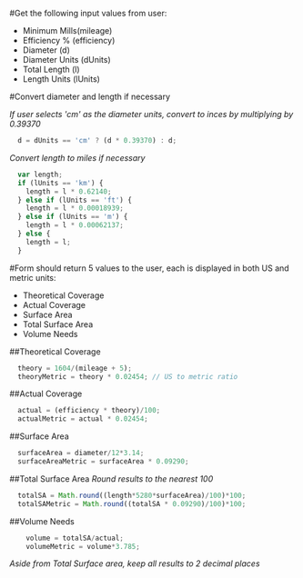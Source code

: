 #Get the following input values from user:

  * Minimum Mills(mileage)
  * Efficiency % (efficiency)
  * Diameter (d)
  * Diameter Units (dUnits)
  * Total Length (l)
  * Length Units (lUnits)

#Convert diameter and length if necessary


*If user selects 'cm' as the diameter units, convert to inces by multiplying by 0.39370*

```javascript
  d = dUnits == 'cm' ? (d * 0.39370) : d;
```

*Convert length to miles if necessary*
```javascript
  var length;
  if (lUnits == 'km') {
    length = l * 0.62140;
  } else if (lUnits == 'ft') {
    length = l * 0.00018939;
  } else if (lUnits == 'm') {
    length = l * 0.00062137;
  } else {
    length = l;
  }
  ```

#Form should return 5 values to the user, each is displayed in both US and metric units:

  * Theoretical Coverage
  * Actual Coverage
  * Surface Area
  * Total Surface Area
  * Volume Needs

##Theoretical Coverage
```javascript
  theory = 1604/(mileage + 5);
  theoryMetric = theory * 0.02454; // US to metric ratio
```

##Actual Coverage
```javascript
  actual = (efficiency * theory)/100;
  actualMetric = actual * 0.02454;
```

##Surface Area
```javascript
  surfaceArea = diameter/12*3.14;
  surfaceAreaMetric = surfaceArea * 0.09290;
```

##Total Surface Area
*Round results to the nearest 100*
```javascript
  totalSA = Math.round((length*5280*surfaceArea)/100)*100;
  totalSAMetric = Math.round((totalSA * 0.09290)/100)*100;
```

##Volume Needs
```javascript
    volume = totalSA/actual;
    volumeMetric = volume*3.785;
```

*Aside from Total Surface area, keep all results to 2 decimal places*